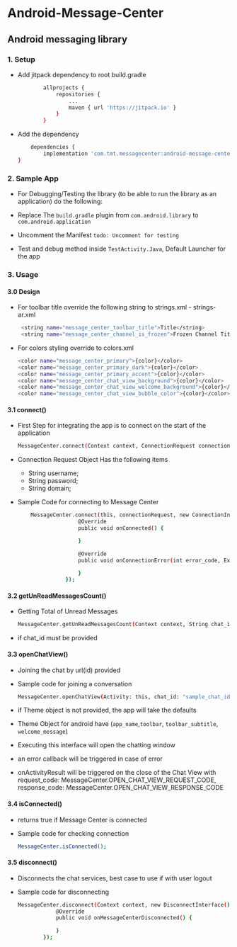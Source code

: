 # Android-Message-Center


## Android messaging library

### 1. Setup
* Add jitpack dependency to root build.gradle
    ```bash
        	allprojects {
        		repositories {
        			...
        			maven { url 'https://jitpack.io' }
        		}
        	}
     ```

 * Add the dependency
    ```bash
	    dependencies {
	        implementation 'com.tmt.messagecenter:android-message-center:{latest-version}'
	}
    ```

### 2. Sample App

  * For Debugging/Testing the library (to be able to run the library as an application) do the following:

  * Replace The `` build.gradle `` plugin from ``com.android.library`` to ``com.android.application``

  * Uncomment the Manifest ``todo: Uncomment for testing ``

  * Test and debug method inside ``TestActivity.Java``, Default Launcher for the app

### 3. Usage

#### 3.0 Design
 * For toolbar title override the following string to strings.xml - strings-ar.xml

    ```bash
     <string name="message_center_toolbar_title">Title</string>
     <string name="message_center_channel_is_frozen">Frozen Channel Title</string>
    ```
 * For colors styling override to colors.xml

     ```bash
     <color name="message_center_primary">{color}</color>
     <color name="message_center_primary_dark">{color}</color>
     <color name="message_center_primary_accent">{color}</color>
     <color name="message_center_chat_view_background">{color}</color>
     <color name="message_center_chat_view_welcome_background">{color}</color>
     <color name="message_center_chat_view_bubble_color">{color}</color>
     ```

#### 3.1 connect()

 * First Step for integrating the app is to connect on the start of the application

     ```bash
    MessageCenter.connect(Context context, ConnectionRequest connection, ConnectionInterface connectionInterface)
     ```

 * Connection Request Object Has the following items

    *    String username; 
    *    String password;
    *    String domain; 

 * Sample Code for connecting to Message Center

   ```bash
       MessageCenter.connect(this, connectionRequest, new ConnectionInterface() {
                      @Override
                      public void onConnected() {

                      }

                      @Override
                      public void onConnectionError(int error_code, Exception e) {

                      }
                  });
   ```

#### 3.2 getUnReadMessagesCount()
 * Getting Total of Unread Messages

      ```bash
     MessageCenter.getUnReadMessagesCount(Context context, String chat_id, UnReadCountInterface unread_message_interface)
      ```
 * if chat_id must be provided

#### 3.3 openChatView()
 * Joining the chat by url(id) provided
 * Sample code for joining a conversation
    ```bash
    MessageCenter.openChatView(Activity: this, chat_id: "sample_chat_id", theme: new Theme(toolbar: "title", toolbar_subtitle: "subtitle"), openChatViewInterface: OpenChatViewInterface);
    ```
    
 * if Theme object is not provided, the app will take the defaults
 * Theme Object for android have (```app_name```,```toolbar```, ```toolbar_subtitle```, ```welcome_message```)
 * Executing this interface will open the chatting window
 * an error callback will be triggered in case of error
 * onActivityResult will be triggered on the close of the Chat View with request_code: MessageCenter.OPEN_CHAT_VIEW_REQUEST_CODE, response_code: MessageCenter.OPEN_CHAT_VIEW_RESPONSE_CODE

#### 3.4 isConnected()

 * returns true if Message Center is connected

 * Sample code for checking connection
    ```bash
    MessageCenter.isConnected();
    ```

#### 3.5 disconnect()

 * Disconnects the chat services, best case to use if with user logout

 * Sample code for disconnecting
    ```bash
    MessageCenter.disconnect(Context context, new DisconnectInterface() {
                @Override
                public void onMessageCenterDisconnected() {

                }
            });
    ```
